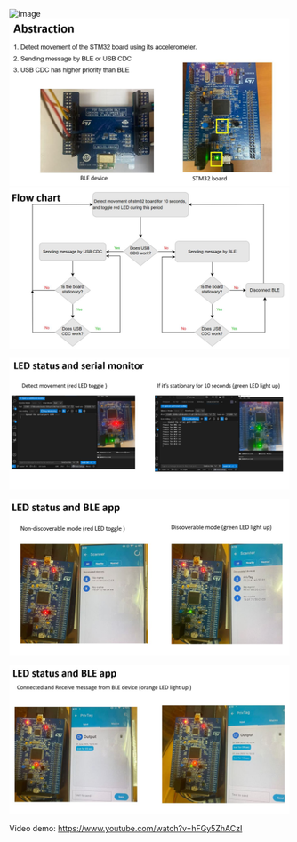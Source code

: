 <img width="997" height="158" alt="image" src="https://github.com/user-attachments/assets/9509622b-898e-4020-a5ae-00f71f89ba5d" />![](slide1.JPG)
![](slide2.JPG)

![](slide3.JPG)

![](slide4.JPG)

![](slide5.JPG)

Video demo:
https://www.youtube.com/watch?v=hFGy5ZhACzI
